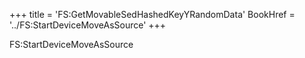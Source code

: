 +++
title = 'FS:GetMovableSedHashedKeyYRandomData'
BookHref = '../FS:StartDeviceMoveAsSource'
+++

FS:StartDeviceMoveAsSource
